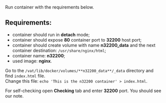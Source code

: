 
Run  container with the requirements below.  

## Requirements:
- container should run in **detach** mode;
- container should expose **80** container port to **32200** host port;
- container should create volume with name **n32200_data** and the next container destination: `/usr/share/nginx/html`;
- container name: **n32200**;
- used image: **nginx**.  


Go to the `/vat/lib/docker/volumes/**n32200_data**/_data` directory and find `index.html` file.  
Change this file: `echo 'This is the n32200 container' > index.html`.

For self-checking open **Checking** tab and enter **32200** port. You should see our note.
